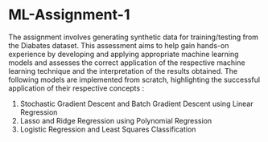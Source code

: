 # ML-Assignment-1

The assignment involves generating synthetic data for training/testing from the Diabates dataset. This assessment aims to help gain hands-on experience by developing and applying appropriate machine
learning models and assesses the correct application of the respective machine learning technique and the interpretation of the results obtained. The following models are implemented from scratch, highlighting the successful application of their respective concepts :

  1. Stochastic Gradient Descent and Batch Gradient Descent using Linear Regression
  2. Lasso and Ridge Regression using Polynomial Regression
  3. Logistic Regression and Least Squares Classification
